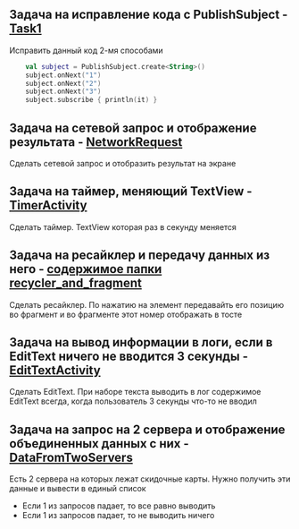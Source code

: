 ## Задача на исправление кода с PublishSubject - [Task1](https://github.com/ProgramNotWorking/RxJavaHW/blob/master/app/src/main/java/com/example/rxjavahw/tasks/Task1.kt)
Исправить данный код 2-мя способами
```kotlin
    val subject = PublishSubject.create<String>()
    subject.onNext("1")
    subject.onNext("2")
    subject.onNext("3")
    subject.subscribe { println(it) }
```

## Задача на сетевой запрос и отображение результата - [NetworkRequest](https://github.com/ProgramNotWorking/RxJavaHW/blob/master/app/src/main/java/com/example/rxjavahw/tasks/NetworkRequest.kt)
Сделать сетевой запрос и отобразить результат на экране

## Задача на таймер, меняющий TextView - [TimerActivity](https://github.com/ProgramNotWorking/RxJavaHW/blob/master/app/src/main/java/com/example/rxjavahw/tasks/TimerActivity.kt)
Сделать таймер. TextView которая раз в секунду меняется

## Задача на ресайклер и передачу данных из него - [содержимое папки recycler_and_fragment](https://github.com/ProgramNotWorking/RxJavaHW/tree/master/app/src/main/java/com/example/rxjavahw/tasks/recycler_and_fragment)
Сделать ресайклер. 
По нажатию на элемент передавайть его позицию во фрагмент и во фрагменте этот номер отображать в тосте

## Задача на вывод информации в логи, если в EditText ничего не вводится 3 секунды - [EditTextActivity](https://github.com/ProgramNotWorking/RxJavaHW/blob/master/app/src/main/java/com/example/rxjavahw/tasks/EditTextActivity.kt)
Сделать EditText. 
При наборе текста выводить в лог содержимое EditText всегда, когда пользователь 3 секунды что-то не вводил

## Задача на запрос на 2 сервера и отображение объединенных данных с них - [DataFromTwoServers](https://github.com/ProgramNotWorking/RxJavaHW/blob/master/app/src/main/java/com/example/rxjavahw/tasks/DataFromTwoServers.kt)
Есть 2 сервера на которых лежат скидочные карты.
Нужно получить эти данные и вывести в единый список
* Если 1 из запросов падает, то все равно выводить
* Если 1 из запросов падает, то не выводить ничего
